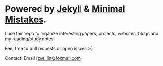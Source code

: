 # **Powered by [Jekyll](https://jekyllrb.com/) & [Minimal Mistakes](https://github.com/mmistakes/minimal-mistakes).**

I use this repo to organize interesting papers, projects, websites, blogs and my reading/study notes.

Feel free to pull requests or open issues :-)

Contact: Email (zee_lin@foxmail.com)